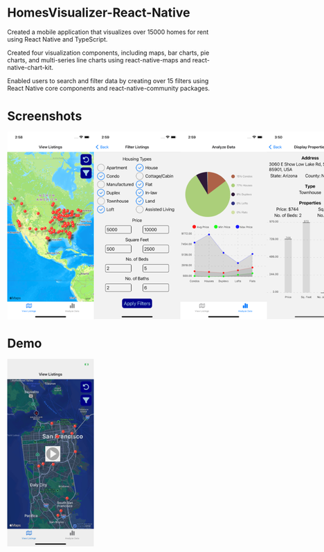 # HomesVisualizer-React-Native
Created a mobile application that visualizes over 15000 homes for rent using React Native and TypeScript.

Created four visualization components, including maps, bar charts, pie charts, and multi-series line charts using react-native-maps and react-native-chart-kit. 

Enabled users to search and filter data by creating over 15 filters using React Native core components and react-native-community packages.

# Screenshots

<div style="display:flex">
<img src="Simulator Screen Shot - iPhone 14 - 2023-01-04 at 02.58.20.png" width="200">
<img src="Simulator Screen Shot - iPhone 14 - 2023-01-04 at 02.59.08.png" width="200">
<img src="Simulator Screen Shot - iPhone 14 - 2023-01-04 at 02.59.32.png" width="200">
<img src="Simulator Screen Shot - iPhone 14 - 2023-01-04 at 03.50.02.png" width="200">
</div>

# Demo

<a href="https://youtu.be/Sw1YGYXwhdw">
<img src="https://github.com/KshitizSareen/HomesVisualizer-React-Native/blob/main/IMG_2150.jpeg" width="200">
</a>